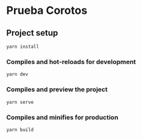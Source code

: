 # Prueba Corotos

## Project setup

```
yarn install
```

### Compiles and hot-reloads for development

```
yarn dev
```

### Compiles and preview the project

```
yarn serve
```

### Compiles and minifies for production

```
yarn build
```
